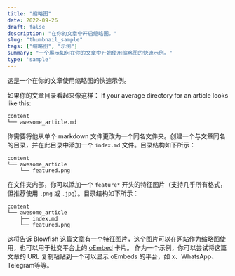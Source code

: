 ```yaml
---
title: "缩略图"
date: 2022-09-26
draft: false
description: "在你的文章中开启缩略图。"
slug: "thumbnail_sample"
tags: ["缩略图", "示例"]
summary: "一个展示如何在你的文章中开始使用缩略图的快速示例。"
type: 'sample'
---
```


这是一个在你的文章使用缩略图的快速示例。

如果你的文章目录看起来像这样：
If your average directory for an article looks like this:

```shell
content
└── awesome_article.md
```

你需要将他从单个 markdown 文件更改为一个同名文件夹。创建一个与文章同名的目录，并在此目录中添加一个 `index.md` 文件。目录结构如下所示：

```shell
content
└── awesome_article
    └── featured.png
```

在文件夹内部，你可以添加一个 `feature*` 开头的特征图片（支持几乎所有格式，但推荐使用 `.png` 或 `.jpg`）。目录结构如下所示：

```shell
content
└── awesome_article
    ├── index.md
    └── featured.png
```

这将告诉 Blowfish 这篇文章有一个特征图片，这个图片可以在网站作为缩略图使用，也可以用于社交平台上的 <a target="_blank" href="https://oembed.com/">oEmbed</a> 卡片。
作为一个示例，你可以尝试将这篇文章的 URL 复制粘贴到一个可以显示 oEmbeds 的平台，如 x、WhatsApp、Telegram等等。
